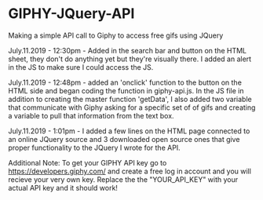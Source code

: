 # GIPHY-JQuery-API
Making a simple API call to Giphy to access free gifs using JQuery

July.11.2019 - 12:30pm - Added in the search bar and button on the HTML sheet, they don't do anything yet but they're visually there. I added an alert in the JS to make sure I could access the JS.

July.11.2019 - 12:48pm - added an 'onclick' function to the button on the HTML side and began coding the function in giphy-api.js. In the JS file in addition to creating the master function 'getData', I also added two variable that communicate with Giphy asking for a specific set of of gifs and creating a variable to pull that information from the text box.

July.11.2019 - 1:01pm - I added a few lines on the HTML page connected to an online JQuery source and 3 downloaded open source ones that give proper functionality to the JQuery I wrote for the API. 

Additional Note: To get your GIPHY API key go to https://developers.giphy.com/ and create a free log in account and you will recieve your very own key. Replace the the "YOUR_API_KEY" with your actual API key and it should work!